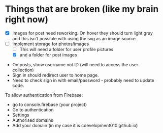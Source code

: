 # Things that are broken (like my brain right now)

- [x] Images for post need reworking. On hover they should turn light gray and this isn't possible with using the svg as an image source. 
- [ ] Implement storage for photos/images
  - [ ] This will need a folder for user profile pictures
  - [x] and a folder for post images
- On posts, show username not ID (will need to access the user collection)
- Sign in should redirect user to home page.
- Need to check sign in with email/password - probably need to update code. 



To allow authentication from Firebase:
- go to console.firebase (your project)
- Go to authentication
- Settings
- Authorised domains
- Add your domain (in my case it is cdevelopment010.github.io)
